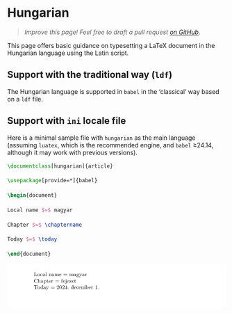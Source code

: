 # Hungarian

<blockquote>
  <p><em>Improve this page! Feel free to draft a pull request <a href="https://github.com/latex3/babel/tree/docs/docs">on GitHub</a></em>.</p>
</blockquote>

This page offers basic guidance on typesetting a LaTeX document in the
Hungarian language using the Latin script.

## Support with the traditional way (`ldf`)

The Hungarian language is supported in `babel` in the ‘classical’ way
based on a `ldf` file.

## Support with `ini` locale file

Here is a minimal sample file with `hungarian` as the main language
(assuming `luatex`, which is the recommended engine, and `babel` ≥24.14,
although it may work with previous versions).

```tex
\documentclass[hungarian]{article}

\usepackage[provide=*]{babel}

\begin{document}

Local name $=$ magyar

Chapter $=$ \chaptername

Today $=$ \today

\end{document}
```

![](../media/locale-hungarian.png)